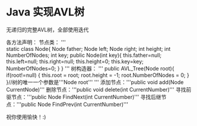 # Java 实现AVL树
无递归的完整AVL树，全部使用迭代

各方法声明：
节点类：
'''    
    static class Node{
        Node father;
        Node left;
        Node right;
        int height;
        int NumberOfNodes;
        int key;
        public Node(int key){
            this.father=null;
            this.left=null;
            this.right=null;
            this.height=0;
            this.key=key;
            NumberOfNodes=0;
        }
    }
'''
树构造器：
'''
        public AVL_Tree(Node root){
            if(root!=null) {
                this.root = root;
                root.height = -1;
                root.NumberOfNodes = 0;
            }
        }//树的唯一一个参数是'''Node root'''
'''
添加节点：'''public void add(Node CurrentNode)'''
删除节点：'''public void delete(int CurrentNumber)'''
寻找前驱节点：'''public Node FindNext(int CurrentNumber)'''
寻找后继节点：'''public Node FindPrev(int CurrentNumber)'''

祝你使用愉快！:)
